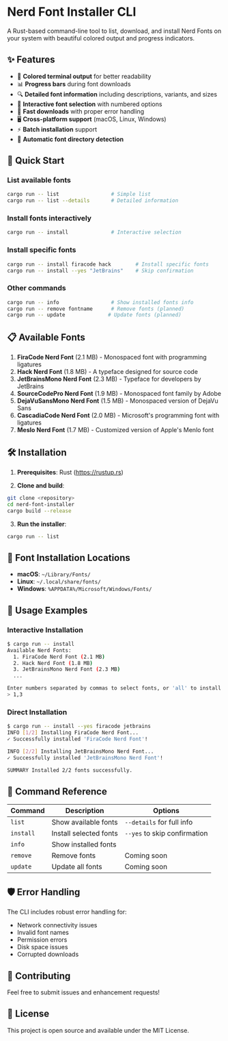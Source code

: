 # Nerd Font Installer CLI

A Rust-based command-line tool to list, download, and install Nerd Fonts on your system with beautiful colored output and progress indicators.

## ✨ Features

- 🌈 **Colored terminal output** for better readability
- 📊 **Progress bars** during font downloads
- 🔍 **Detailed font information** including descriptions, variants, and sizes
- 🎯 **Interactive font selection** with numbered options
- 🚀 **Fast downloads** with proper error handling
- 🖥️ **Cross-platform support** (macOS, Linux, Windows)
- ⚡ **Batch installation** support
- 📁 **Automatic font directory detection**

## 🚀 Quick Start

### List available fonts
```bash
cargo run -- list                 # Simple list
cargo run -- list --details       # Detailed information
```

### Install fonts interactively
```bash
cargo run -- install              # Interactive selection
```

### Install specific fonts
```bash
cargo run -- install firacode hack        # Install specific fonts
cargo run -- install --yes "JetBrains"    # Skip confirmation
```

### Other commands
```bash
cargo run -- info                 # Show installed fonts info
cargo run -- remove fontname      # Remove fonts (planned)
cargo run -- update              # Update fonts (planned)
```

## 📋 Available Fonts

1. **FiraCode Nerd Font** (2.1 MB) - Monospaced font with programming ligatures
2. **Hack Nerd Font** (1.8 MB) - A typeface designed for source code
3. **JetBrainsMono Nerd Font** (2.3 MB) - Typeface for developers by JetBrains
4. **SourceCodePro Nerd Font** (1.9 MB) - Monospaced font family by Adobe
5. **DejaVuSansMono Nerd Font** (1.5 MB) - Monospaced version of DejaVu Sans
6. **CascadiaCode Nerd Font** (2.0 MB) - Microsoft's programming font with ligatures
7. **Meslo Nerd Font** (1.7 MB) - Customized version of Apple's Menlo font

## 🛠️ Installation

1. **Prerequisites**: Rust (https://rustup.rs)

2. **Clone and build**:
```bash
git clone <repository>
cd nerd-font-installer
cargo build --release
```

3. **Run the installer**:
```bash
cargo run -- list
```

## 📁 Font Installation Locations

- **macOS**: `~/Library/Fonts/`
- **Linux**: `~/.local/share/fonts/`
- **Windows**: `%APPDATA%/Microsoft/Windows/Fonts/`

## 🎨 Usage Examples

### Interactive Installation
```bash
$ cargo run -- install
Available Nerd Fonts:
  1. FiraCode Nerd Font (2.1 MB)
  2. Hack Nerd Font (1.8 MB)
  3. JetBrainsMono Nerd Font (2.3 MB)
  ...

Enter numbers separated by commas to select fonts, or 'all' to install all:
> 1,3
```

### Direct Installation
```bash
$ cargo run -- install --yes firacode jetbrains
INFO [1/2] Installing FiraCode Nerd Font...
✓ Successfully installed 'FiraCode Nerd Font'!

INFO [2/2] Installing JetBrainsMono Nerd Font...
✓ Successfully installed 'JetBrainsMono Nerd Font'!

SUMMARY Installed 2/2 fonts successfully.
```

## 🔧 Command Reference

| Command | Description | Options |
|---------|-------------|---------|
| `list` | Show available fonts | `--details` for full info |
| `install` | Install selected fonts | `--yes` to skip confirmation |
| `info` | Show installed fonts | |
| `remove` | Remove fonts | Coming soon |
| `update` | Update all fonts | Coming soon |

## 🛡️ Error Handling

The CLI includes robust error handling for:
- Network connectivity issues
- Invalid font names
- Permission errors
- Disk space issues
- Corrupted downloads

## 🤝 Contributing

Feel free to submit issues and enhancement requests!

## 📜 License

This project is open source and available under the MIT License.
